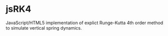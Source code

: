 # jsRK4
JavaScript/HTML5 implementation of explict Runge-Kutta 4th order method to simulate vertical spring dynamics.
